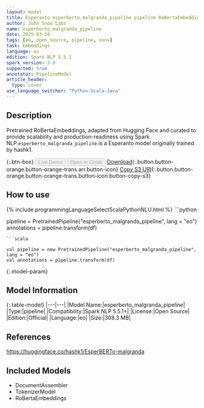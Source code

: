 ```yaml
---
layout: model
title: Esperanto esperberto_malgranda_pipeline pipeline RoBertaEmbeddings from hashk1
author: John Snow Labs
name: esperberto_malgranda_pipeline
date: 2025-03-28
tags: [eo, open_source, pipeline, onnx]
task: Embeddings
language: eo
edition: Spark NLP 5.5.1
spark_version: 3.0
supported: true
annotator: PipelineModel
article_header:
  type: cover
use_language_switcher: "Python-Scala-Java"
---
```


## Description

Pretrained RoBertaEmbeddings, adapted from Hugging Face and curated to provide scalability and production-readiness using Spark NLP.`esperberto_malgranda_pipeline` is a Esperanto model originally trained by hashk1.

{:.btn-box}
<button class="button button-orange" disabled>Live Demo</button>
<button class="button button-orange" disabled>Open in Colab</button>
[Download](https://s3.amazonaws.com/auxdata.johnsnowlabs.com/public/models/esperberto_malgranda_pipeline_eo_5.5.1_3.0_1743127426220.zip){:.button.button-orange.button-orange-trans.arr.button-icon}
[Copy S3 URI](s3://auxdata.johnsnowlabs.com/public/models/esperberto_malgranda_pipeline_eo_5.5.1_3.0_1743127426220.zip){:.button.button-orange.button-orange-trans.button-icon.button-copy-s3}

## How to use



<div class="tabs-box" markdown="1">
{% include programmingLanguageSelectScalaPythonNLU.html %}
```python

pipeline = PretrainedPipeline("esperberto_malgranda_pipeline", lang = "eo")
annotations =  pipeline.transform(df)   

```
```scala

val pipeline = new PretrainedPipeline("esperberto_malgranda_pipeline", lang = "eo")
val annotations = pipeline.transform(df)

```
</div>

{:.model-param}
## Model Information

{:.table-model}
|---|---|
|Model Name:|esperberto_malgranda_pipeline|
|Type:|pipeline|
|Compatibility:|Spark NLP 5.5.1+|
|License:|Open Source|
|Edition:|Official|
|Language:|eo|
|Size:|308.3 MB|

## References

https://huggingface.co/hashk1/EsperBERTo-malgranda

## Included Models

- DocumentAssembler
- TokenizerModel
- RoBertaEmbeddings